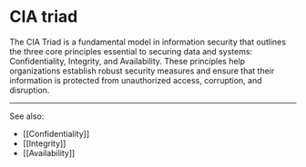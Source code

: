 
# CIA triad

The CIA Triad is a fundamental model in information security that outlines the three core principles essential to securing data and systems: Confidentiality, Integrity, and Availability. These principles help organizations establish robust security measures and ensure that their information is protected from unauthorized access, corruption, and disruption.

---

See also:

- [[Confidentiality]]
- [[Integrity]]
- [[Availability]]
